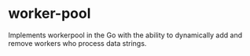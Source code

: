 # worker-pool
Implements workerpool in the Go with the ability to dynamically add and remove workers who process data strings.
